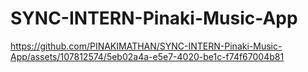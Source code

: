 # SYNC-INTERN-Pinaki-Music-App


https://github.com/PINAKIMATHAN/SYNC-INTERN-Pinaki-Music-App/assets/107812574/5eb02a4a-e5e7-4020-be1c-f74f67004b81


